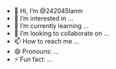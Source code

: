 - 👋 Hi, I’m @242045lanm
- 👀 I’m interested in ...
- 🌱 I’m currently learning ...
- 💞️ I’m looking to collaborate on ...
- 📫 How to reach me ...
- 😄 Pronouns: ...
- ⚡ Fun fact: ...

<!---
242045lanm/242045lanm is a ✨ special ✨ repository because its `README.md` (this file) appears on your GitHub profile.
You can click the Preview link to take a look at your changes.
--->
